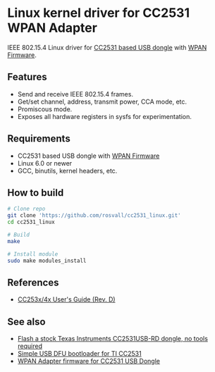 # Linux kernel driver for CC2531 WPAN Adapter
IEEE 802.15.4 Linux driver for [CC2531 based USB dongle](https://www.ti.com/tool/CC2531USB-RD) with [WPAN Firmware](https://github.com/rosvall/cc2531_usb_wpan_adapter).

## Features
- Send and receive IEEE 802.15.4 frames.
- Get/set channel, address, transmit power, CCA mode, etc.
- Promiscous mode.
- Exposes all hardware registers in sysfs for experimentation.

## Requirements
- CC2531 based USB dongle with [WPAN Firmware](https://github.com/rosvall/cc2531_usb_wpan_adapter)
- Linux 6.0 or newer
- GCC, binutils, kernel headers, etc.

## How to build
```sh
# Clone repo
git clone 'https://github.com/rosvall/cc2531_linux.git' 
cd cc2531_linux

# Build
make

# Install module
sudo make modules_install
```

## References
 - [CC253x/4x User's Guide (Rev. D)](https://www.ti.com/lit/pdf/swru191)

## See also
 - [Flash a stock Texas Instruments CC2531USB-RD dongle, no tools required](https://github.com/rosvall/cc2531_oem_flasher)
 - [Simple USB DFU bootloader for TI CC2531](https://github.com/rosvall/cc2531_bootloader)
 - [WPAN Adapter firmware for CC2531 USB Dongle](https://github.com/rosvall/cc2531_usb_wpan_adapter)

